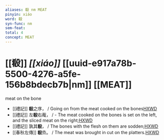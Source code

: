 ```yaml
---
aliases: 殽 nm MEAT
pinyin: xiáo
word: 殽
syn-func: nm
sem-feat: 
total: 4
concept: MEAT 
---
```

# [[殽]] *[[xiáo]]*  [[uuid-e917a78b-5500-4276-a5fe-156b8bdecb7b|nm]] [[MEAT]]
meat on the bone
 - [[禮記]] **殽**之序， / Going on from the meat cooked on the bones[HXWD](https://hxwd.org/textview.html?location=KR1d0052_tls_001-29a.19)
 - [[禮記]] 左**殽**右胾， / - The meat cooked on the bones is set on the left, and the sliced meat on the right;[HXWD](https://hxwd.org/textview.html?location=KR1d0052_tls_001-29a.3)
 - [[禮記]] 孰其**殽**， / The bones with the flesh on them are sodden;[HXWD](https://hxwd.org/textview.html?location=KR1d0052_tls_009-8a.6)
 - [[春秋左傳]] **殽**烝。 / The meat was brought in cut on the platters.[HXWD](https://hxwd.org/textview.html?location=KR1e0001_tls_007-313a.6)